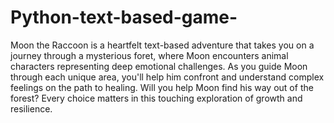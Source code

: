 # Python-text-based-game-
Moon the Raccoon is a heartfelt text-based adventure that takes you on a journey through a mysterious foret, where Moon encounters animal characters representing deep emotional challenges. As you guide Moon through each unique area, you'll help him confront and understand complex feelings on the path to healing. 
Will you help Moon find his way out of the forest? Every choice matters in this touching exploration of growth and resilience. 
